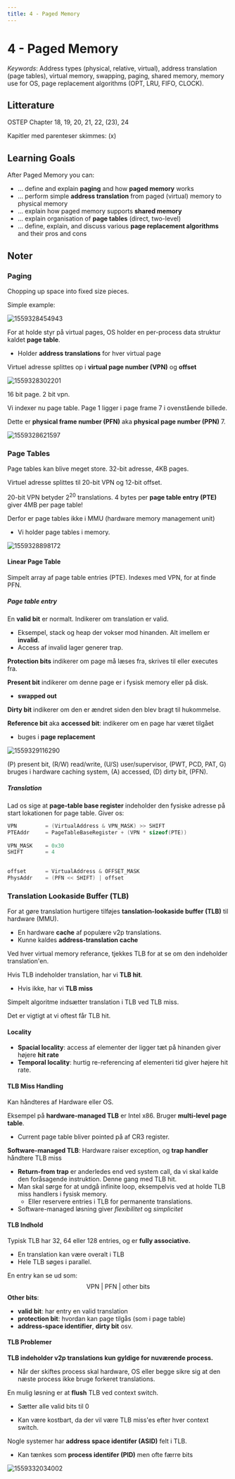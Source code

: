 ```yaml
---
title: 4 - Paged Memory
---
```


# 4 - Paged Memory

*Keywords*: Address types (physical, relative, virtual), address translation (page tables), virtual memory, swapping, paging, shared memory, memory use for OS, page replacement algorithms (OPT, LRU, FIFO, CLOCK).

## Litterature

OSTEP Chapter 18, 19, 20, 21, 22, (23), 24

Kapitler med parenteser skimmes: (x)

## Learning Goals

After Paged Memory you can:

* ... define and explain **paging** and how **paged memory** works
* ... perform simple **address translation** from paged (virtual) memory to physical memory
* ... explain how paged memory supports **shared memory**
* ... explain organisation of **page tables** (direct, two-level)
* ... define, explain, and discuss various **page replacement algorithms** and their pros and cons

## Noter

### Paging

Chopping up space into fixed size pieces.

Simple example:

![1559328454943](images/4-paged-memory/1559328454943.png)

For at holde styr på virtual pages, OS holder en per-process data struktur kaldet **page table**.

* Holder **address translations** for hver virtual page

Virtuel adresse splittes op i **virtual page number (VPN)** og **offset**

![1559328302201](images/4-paged-memory/1559328302201.png)

16 bit page. 2 bit vpn.

Vi indexer nu page table.  Page 1 ligger i page frame 7 i ovenstående billede.

Dette er **physical frame number (PFN)** aka **physical page number (PPN)** 7.

![1559328621597](images/4-paged-memory/1559328621597.png)

### Page Tables

Page tables kan blive meget store. 32-bit adresse, 4KB pages.

Virtuel adresse splittes til 20-bit VPN og 12-bit offset.

20-bit VPN betyder $2^{20}$ translations. 4 bytes per **page table entry (PTE)** giver 4MB per page table!

Derfor er page tables ikke i MMU (hardware memory management unit)

* Vi holder page tables i memory.

![1559328898172](images/4-paged-memory/1559328898172.png)

#### Linear Page Table

Simpelt array af page table entries (PTE). Indexes med VPN, for at finde PFN.

##### Page table entry

En **valid bit** er normalt. Indikerer om translation er valid.

* Eksempel, stack og heap der vokser mod hinanden. Alt imellem er **invalid**.
* Access af invalid lager generer trap.

**Protection bits** indikerer om page må læses fra, skrives til eller executes fra.

**Present bit** indikerer om denne page er i fysisk memory eller på disk.

* **swapped out**

**Dirty bit** indikerer om den er ændret siden den blev bragt til hukommelse.

**Reference bit** aka **accessed bit**: indikerer om en page har været tilgået

* buges i **page replacement**

![1559329116290](images/4-paged-memory/1559329116290.png)

(P) present bit, (R/W) read/write, (U/S) user/supervisor, (PWT, PCD, PAT, G) bruges i hardware caching system, (A) accessed, (D) dirty bit, (PFN).

##### Translation

Lad os sige at **page-table base register** indeholder den fysiske adresse på start lokationen for page table. Giver os:

```C
VPN			= (VirtualAddress & VPN_MASK) >> SHIFT
PTEAddr		= PageTableBaseRegister + (VPN * sizeof(PTE))
    
VPN_MASK 	= 0x30
SHIFT		= 4

 
offset		= VirtualAddress & OFFSET_MASK
PhysAddr	= (PFN << SHIFT) | offset

```



### Translation Lookaside Buffer (TLB)

For at gøre translation hurtigere tilføjes **tanslation-lookaside buffer (TLB)** til hardware (MMU).

* En hardware **cache** af populære v2p translations.
* Kunne kaldes **address-translation cache**

Ved hver virtual memory referance, tjekkes TLB for at se om den indeholder translation'en.

Hvis TLB indeholder translation, har vi **TLB hit**.

* Hvis ikke, har vi **TLB miss**

Simpelt algoritme indsætter translation i TLB ved TLB miss.

Det er vigtigt at vi oftest får TLB hit.

#### **Locality**

* **Spacial locality**: access af elementer der ligger tæt på hinanden giver højere **hit rate**
* **Temporal locality**: hurtig re-referencing af elementeri tid giver højere hit rate.



#### TLB Miss Handling

Kan håndteres af Hardware eller OS.

Eksempel på **hardware-managed TLB** er Intel x86. Bruger **multi-level page table**.

* Current page table bliver pointed på af CR3 register.

**Software-managed TLB**: Hardware raiser exception, og **trap handler** håndtere TLB miss

* **Return-from trap** er anderledes end ved system call, da vi skal kalde den foråsagende instruktion. Denne gang med TLB hit.
* Man skal sørge for at undgå infinite loop, eksempelvis ved at holde TLB miss handlers i fysisk memory.
  * Eller reservere entries i TLB for permanente translations.
* Software-managed løsning giver *flexibilitet* og *simplicitet*



#### TLB Indhold

Typisk TLB har 32, 64 eller 128 entries, og er **fully associative.**

* En translation kan være overalt i TLB
* Hele TLB søges i parallel.

En entry kan se ud som:
$$
\text{VPN}\ |\ \text{PFN}\ |\ \text{other bits}
$$
**Other bits**:

* **valid bit**: har entry en valid translation
* **protection bit**: hvordan kan page tilgås (som i page table)
* **address-space identifier**, **dirty bit** osv.



#### TLB Problemer

**TLB indeholder v2p translations kun gyldige for nuværende process.**

* Når der skiftes process skal hardware, OS eller begge sikre sig at den næste process ikke bruge forkeret translations.

En mulig løsning er at **flush** TLB ved context switch.

* Sætter alle valid bits til 0

* Kan være kostbart, da der vil være TLB miss'es efter hver context switch.

Nogle systemer har **address space identifer (ASID)** felt i TLB.

* Kan tænkes som **process identifer (PID)** men ofte færre bits

![1559332034002](images/4-paged-memory/1559332034002.png)